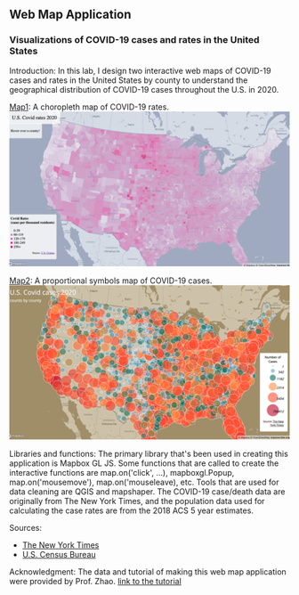 ## Web Map Application
### Visualizations of COVID-19 cases and rates in the United States
Introduction:
In this lab, I design two interactive web maps of COVID-19 cases and rates in the United States by county to understand the geographical distribution of COVID-19 cases throughout the U.S. in 2020. 

[Map1]:
A choropleth map of COVID-19 rates. 
![](img/map1.png)

[Map2]:
A proportional symbols map of COVID-19 cases.
![](img/map2.png)

Libraries and functions:
The primary library that's been used in creating this application is Mapbox GL JS. Some functions that are called to create the interactive functions are map.on('click', ...), mapboxgl.Popup, map.on('mousemove'), map.on('mouseleave), etc. Tools that are used for data cleaning are QGIS and mapshaper. The COVID-19 case/death data are originally from The New York Times, and the population data used for calculating the case rates are from the 2018 ACS 5 year estimates.

Sources: 
- [The New York Times]
- [U.S. Census Bureau]

Acknowledgment:
The data and tutorial of making this web map application were provided by Prof. Zhao. [link to the tutorial]


 [Map1]: https://wendybw.github.io/webmap_application/map1.html
 [Map2]: https://wendybw.github.io/webmap_application/map2.html
 [The New York Times]: https://github.com/nytimes/covid-19-data/blob/43d32dde2f87bd4dafbb7d23f5d9e878124018b8/live/us-counties.csv
 [U.S. Census Bureau]: https://data.census.gov/table/ACSDP5Y2018.DP05?g=0100000US$050000&d=ACS%205-Year%20Estimates%20Data%20Profiles&hidePreview=true 
[link to the tutorial]: https://github.com/jakobzhao/geog458/tree/master/labs/lab03
